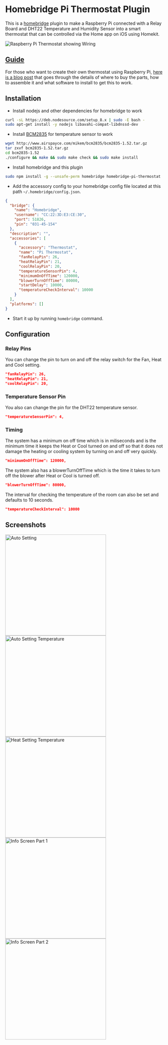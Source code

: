 # Homebridge Pi Thermostat Plugin

This is a [homebridge](https://github.com/nfarina/homebridge) plugin to make a Raspberry Pi connected with a Relay Board and DHT22 Temperature and Humidity Sensor into a smart thermostat that can be controlled via the Home app on iOS using Homekit.

![Raspberry Pi Thermostat showing Wiring](https://user-images.githubusercontent.com/498669/34429545-9cbd215a-ec27-11e7-8065-ccb0f43baa75.JPG)

## [Guide](https://blog.encoredevlabs.com/feature/thermostat/raspberrypi/home-automation/homekit/homebridge/2017/12/25/homekit-pi-thermostat.html)

For those who want to create their own thermostat using Raspberry Pi, [here is a blog post](https://blog.encoredevlabs.com/feature/thermostat/raspberrypi/home-automation/homekit/homebridge/2017/12/25/homekit-pi-thermostat.html) that goes through the details of where to buy the parts, how to assemble it and what software to install to get this to work. 

## Installation
* Install nodejs and other dependencies for homebridge to work
```sh
curl -sL https://deb.nodesource.com/setup_8.x | sudo -E bash -
sudo apt-get install -y nodejs libavahi-compat-libdnssd-dev
```
* Install [BCM2835](http://www.airspayce.com/mikem/bcm2835/) for temperature sensor to work
```sh
wget http://www.airspayce.com/mikem/bcm2835/bcm2835-1.52.tar.gz
tar zxvf bcm2835-1.52.tar.gz
cd bcm2835-1.52
./configure && make && sudo make check && sudo make install
```
* Install homebridge and this plugin
```sh
sudo npm install -g --unsafe-perm homebridge homebridge-pi-thermostat
```
* Add the accessory config to your homebridge config file located at this path `~/.homebridge/config.json`.
```json
{
  "bridge": {
    "name": "Homebridge",
    "username": "CC:22:3D:E3:CE:30",
    "port": 51826,
    "pin": "031-45-154"
  },
  "description": "",
  "accessories": [
    {
      "accessory": "Thermostat",
      "name": "Pi Thermostat",
      "fanRelayPin": 26,
      "heatRelayPin": 21,
      "coolRelayPin": 20,
      "temperatureSensorPin": 4,
      "minimumOnOffTime": 120000,
      "blowerTurnOffTime": 80000,
      "startDelay": 10000,
      "temperatureCheckInterval": 10000
    }
  ],
  "platforms": []
}
```
* Start it up by running `homebridge` command.

## Configuration


### Relay Pins

You can change the pin to turn on and off the relay switch for the Fan, Heat and Cool setting.

```json
"fanRelayPin": 26,
"heatRelayPin": 21,
"coolRelayPin": 20,
```

### Temperature Sensor Pin

You also can change the pin for the DHT22 temperature sensor.

```json
"temperatureSensorPin": 4,
```

### Timing

The system has a minimum on off time which is in miliseconds and is the minimum time it keeps the Heat or Cool turned on and off so that it does not damage the heating or cooling system by turning on and off very quickly.

```json
"minimumOnOffTime": 120000,
```

The system also has a blowerTurnOffTime which is the time it takes to turn off the blower after Heat or Cool is turned off.

```json
"blowerTurnOffTime": 80000,
```

The interval for checking the temperature of the room can also be set and defaults to 10 seconds.

```json
"temperatureCheckInterval": 10000
```

## Screenshots

<img width="320px" title="Auto Setting" src ="https://user-images.githubusercontent.com/498669/34306432-116a3cfc-e711-11e7-9fae-6662bd781fde.PNG" />
<img width="320px" title="Auto Setting Temperature" src ="https://user-images.githubusercontent.com/498669/34306435-14f0e088-e711-11e7-88e5-6803eff486f4.PNG" />
<img width="320px" title="Heat Setting Temperature" src ="https://user-images.githubusercontent.com/498669/34306426-0ddd1636-e711-11e7-9f1d-2f39141eadf2.PNG" />
<img width="320px" title="Info Screen Part 1" src ="https://user-images.githubusercontent.com/498669/34306428-0f9f2f04-e711-11e7-87c9-6c3b9b7e88fe.PNG" />
<img width="320px" title="Info Screen Part 2" src ="https://user-images.githubusercontent.com/498669/34306425-0c499448-e711-11e7-957b-ce92402b4d49.PNG" />
